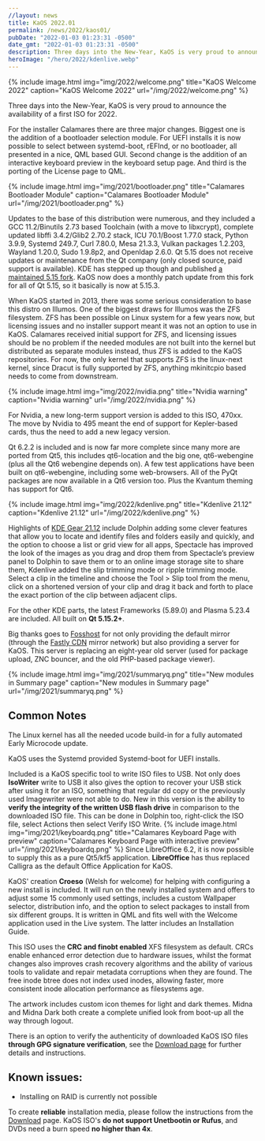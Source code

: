 ```yaml
---
//layout: news
title: KaOS 2022.01
permalink: /news/2022/kaos01/
pubDate: "2022-01-03 01:23:31 -0500"
date_gmt: "2022-01-03 01:23:31 -0500"
description: Three days into the New-Year, KaOS is very proud to announce the availability of a first ISO for 2022.
heroImage: "/hero/2022/kdenlive.webp"
---
```


{% include image.html
            img="img/2022/welcome.png"
            title="KaOS Welcome 2022"
            caption="KaOS Welcome 2022"
            url="/img/2022/welcome.png" %}

Three days into the New-Year, KaOS is very proud to announce the availability of a first ISO for 2022.

For the installer Calamares there are three major changes. Biggest one is the addition of a bootloader selection module. For UEFI installs it is now possible to select between systemd-boot, rEFInd, or no bootloader, all presented in a nice, QML based GUI. Second change is the addition of an interactive keyboard preview in the keyboard setup page. And third is the porting of the License page to QML.

{% include image.html
            img="img/2021/bootloader.png"
            title="Calamares Bootloader Module"
            caption="Calamares Bootloader Module"
            url="/img/2021/bootloader.png" %}

Updates to the base of this distribution were numerous, and they included a GCC 11.2/Binutils 2.73 based Toolchain (with a move to libxcrypt), complete updated libffi 3.4.2/Glib2 2.70.2 stack, ICU 70.1/Boost 1.77.0 stack, Python 3.9.9, Systemd 249.7, Curl 7.80.0, Mesa 21.3.3, Vulkan packages 1.2.203, Wayland 1.20.0, Sudo 1.9.8p2, and Openldap 2.6.0.
Qt 5.15 does not receive updates or maintenance from the Qt company (only closed source, paid support is available). KDE has stepped up though and published [a maintained 5.15 fork](https://dot.kde.org/2021/04/06/announcing-kdes-qt-5-patch-collection). KaOS now does a monthly patch update from this fork for all of Qt 5.15, so it basically is now at 5.15.3.

When KaOS started in 2013, there was some serious consideration to base this distro on Illumos. One of the biggest draws for Illumos was the ZFS filesystem.
ZFS has been possible on Linux system for a few years now, but licensing issues and no installer support meant it was not an option to use in KaOS.
Calamares received initial support for ZFS, and licensing issues should be no problem if the needed modules are not built into the kernel but distributed as separate modules instead, thus ZFS is added to the KaOS repositories.
For now, the only kernel that supports ZFS is the linux-next kernel, since Dracut is fully supported by ZFS, anything mkinitcpio based needs to come from downstream.

{% include image.html
            img="img/2022/nvidia.png"
            title="Nvidia warning"
            caption="Nvidia warning"
            url="/img/2022/nvidia.png" %}

For Nvidia, a new long-term support version is added to this ISO, 470xx. The move by Nvidia to 495 meant the end of support for Kepler-based cards, thus the need to add a new legacy version.

Qt 6.2.2 is included and is now far more complete since many more are ported from Qt5, this includes qt6-location and the big one, qt6-webengine (plus all the Qt6 webengine depends on). A few test applications have been built on qt6-webengine, including some web-browsers. All of the PyQt packages are now available in a Qt6 version too. Plus the Kvantum theming has support for Qt6.

{% include image.html
            img="img/2022/kdenlive.png"
            title="Kdenlive 21.12"
            caption="Kdenlive 21.12"
            url="/img/2022/kdenlive.png" %}

Highlights of [KDE Gear 21.12](https://kde.org/announcements/gear/21.12.0/) include Dolphin adding some clever features that allow you to locate and identify files and folders easily and quickly, and the option to choose a list or grid view for all apps, Spectacle has improved the look of the images as you drag and drop them from Spectacle’s preview panel to Dolphin to save them or to an online image storage site to share them, Kdenlive added the slip trimming mode or ripple trimming mode. Select a clip in the timeline and choose the Tool > Slip tool from the menu, click on a shortened version of your clip and drag it back and forth to place the exact portion of the clip between adjacent clips.

For the other KDE parts, the latest Frameworks (5.89.0) and Plasma 5.23.4 are included. All built on **Qt 5.15.2+**.

Big thanks goes to [Fosshost](https://fosshost.org/) for not only providing the default mirror (through the [Fastly CDN](https://fosshost.org/news/fosshost-mirror-service-changes) mirror network) but also providing a server for KaOS. This server is replacing an eight-year old server (used for package upload, ZNC bouncer, and the old PHP-based package viewer).

{% include image.html
            img="img/2021/summaryq.png"
            title="New modules in Summary page"
            caption="New modules in Summary page"
            url="/img/2021/summaryq.png" %}

## Common Notes

The Linux kernel has all the needed ucode build-in for a fully automated Early Microcode update.

KaOS uses the Systemd provided Systemd-boot for UEFI installs.

Included is a KaOS specific tool to write ISO files to USB. Not only does **IsoWriter** write to USB it also gives the option to recover your USB stick after using it for an ISO, something that regular dd copy or the previously used Imagewriter were not able to do. New in this version is the ability to **verify the integrity of the written USB flash drive** in comparison to the downloaded ISO file. This can be done in Dolphin too, right-click the ISO file, select Actions then select Verify ISO Write.
{% include image.html
            img="img/2021/keyboardq.png"
            title="Calamares Keyboard Page with preview"
            caption="Calamares Keyboard Page with interactive preview"
            url="/img/2021/keyboardq.png" %}
Since LibreOffice 6.2, it is now possible to supply this as a pure Qt5/kf5 application. **LibreOffice** has thus replaced Calligra as the default Office Application for KaOS.

KaOS' creation **Croeso** (Welsh for welcome) for helping with configuring a new install is included. It will run on the newly installed system and offers to adjust some 15 commonly used settings, includes a custom Wallpaper selector, distribution info, and the option to select packages to install from six different groups. It is written in QML and fits well with the Welcome application used in the Live system. The latter includes an Installation Guide.

This ISO uses the **CRC and finobt enabled** XFS filesystem as default. CRCs enable enhanced error detection due to hardware issues, whilst the format changes also improves crash recovery algorithms and the ability of various tools to validate and repair metadata corruptions when they are found. The free inode btree does not index used inodes, allowing faster, more consistent inode allocation performance as filesystems age.

The artwork includes custom icon themes for light and dark themes. Midna and Midna Dark both create a complete unified look from boot-up all the way through logout.

There is an option to verify the authenticity of downloaded KaOS ISO files **through GPG signature verification**, see the [Download page](https://kaosx.us/pages/download/#authenticity-check) for further details and instructions.

## Known issues:

- Installing on RAID is currently not possible

To create **reliable** installation media, please follow the instructions from the [Download](http://kaosx.us/download/) page. KaOS ISO's **do not support Unetbootin or Rufus**, and DVDs need a burn speed **no higher than 4x**.
